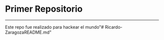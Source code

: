 # Primer Repositorio
----
Este repo fue realizado para hackear el mundo"# Ricardo-ZaragozaREADME.md" 
